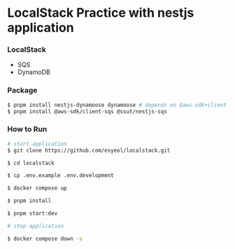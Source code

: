 # LocalStack Practice with nestjs application

### LocalStack 

- SQS 
- DynamoDB

### Package

``` bash 
$ pnpm install nestjs-dynamoose dynamoose # depends on @aws-sdk+client-dynamodb  
$ pnpm install @aws-sdk/client-sqs @ssut/nestjs-sqs
```


### How to Run 

```bash
# start application
$ git clone https://github.com/esyeol/localstack.git

$ cd localstack

$ cp .env.example .env.development 

$ docker compose up 

$ pnpm install 

$ pnpm start:dev 

# stop application 

$ docker compose down -v 
```